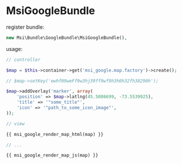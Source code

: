 MsiGoogleBundle
===============

register bundle:

``` php
new Msi\Bundle\GoogleBundle\MsiGoogleBundle(),
```

usage:

``` php
// controller

$map = $this->container->get('msi_google.map.factory')->create();

// $map->setKey('ewhf09weFf9w3hj39ff9wf9h3h0h32fh38290h');

$map->addOverlay('marker', array(
    'position' => $map->latlng(45.5086699, -73.5539925),
    'title' => '"some_title"',
    'icon' => '"path_to_some_icon_image"',
));

// view

{{ msi_google_render_map_html(map) }}

// ...

{{ msi_google_render_map_js(map) }}
```
